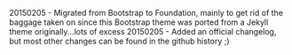20150205 - Migrated from Bootstrap to Foundation, mainly to get rid of the baggage taken on since this Bootstrap theme was ported from a Jekyll theme originally...lots of excess
20150205 - Added an official changelog, but most other changes can be found in the github history ;)

